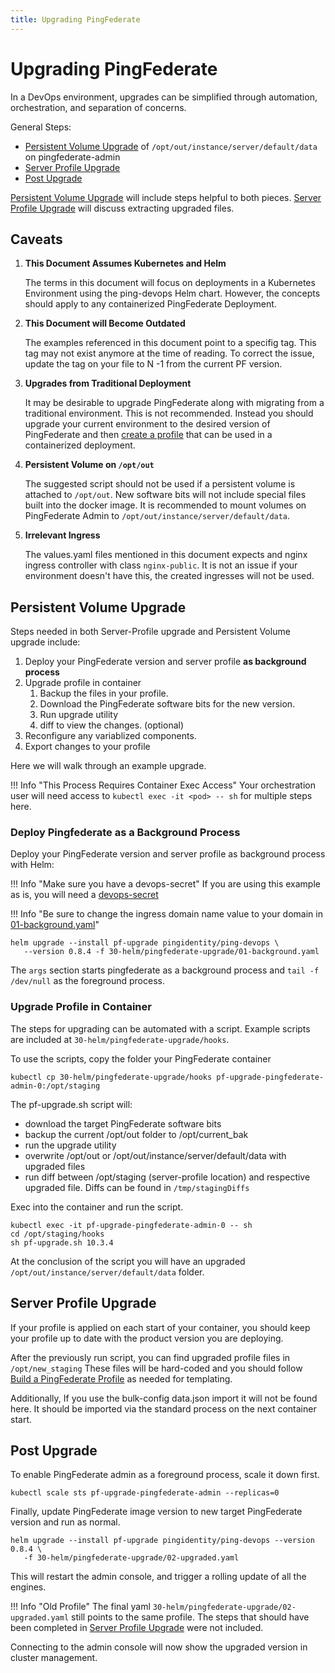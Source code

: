 ```yaml
---
title: Upgrading PingFederate
---
```


# Upgrading PingFederate

In a DevOps environment, upgrades can be simplified through automation, orchestration, and separation of concerns.

General Steps:

- [Persistent Volume Upgrade](#persistent-volume-upgrade) of `/opt/out/instance/server/default/data` on pingfederate-admin
- [Server Profile Upgrade](#server-profile-upgrade)
- [Post Upgrade](#post-upgrade)

[Persistent Volume Upgrade](#persistent-volume-upgrade) will include steps helpful to both pieces. [Server Profile Upgrade](#server-profile-upgrade) will discuss extracting upgraded files.

## Caveats

1.  **This Document Assumes Kubernetes and Helm**

    The terms in this document will focus on deployments in a Kubernetes Environment using the ping-devops Helm chart. However, the concepts should apply to any containerized PingFederate Deployment.

1.  **This Document will Become Outdated**

    The examples referenced in this document point to a specifig tag. This tag may not exist anymore at the time of reading. To correct the issue, update the tag on your file to N -1 from the current PF version.

1.  **Upgrades from Traditional Deployment**

    It may be desirable to upgrade PingFederate along with migrating from a traditional environment. This is not recommended. Instead you should upgrade your current environment to the desired version of PingFederate and then [create a profile](./buildPingFederateProfile.md) that can be used in a containerized deployment.

1.  **Persistent Volume on `/opt/out`**

    The suggested script should not be used if a persistent volume is attached to `/opt/out`. New software bits will not include special files built into the docker image. It is recommended to mount volumes on PingFederate Admin to `/opt/out/instance/server/default/data`.
    <!--TODO: If you do have /opt/out mounted, instead of running the the example script,  -->

1.  **Irrelevant Ingress**

    The values.yaml files mentioned in this document expects and nginx ingress controller with class `nginx-public`. It is not an issue if your environment doesn't have this, the created ingresses will not be used.

    <!--TODO: flip. upgrade happens first. then discuss persistence and server profile.   -->

## Persistent Volume Upgrade

Steps needed in both Server-Profile upgrade and Persistent Volume upgrade include:

1.  Deploy your PingFederate version and server profile **as background process**
1.  Upgrade profile in container
    1. Backup the files in your profile.
    1. Download the PingFederate software bits for the new version.
    1. Run upgrade utility
    1. diff to view the changes. (optional)
1.  Reconfigure any variablized components.
1.  Export changes to your profile

Here we will walk through an example upgrade.

!!! Info "This Process Requires Container Exec Access"
Your orchestration user will need access to `kubectl exec -it <pod> -- sh` for multiple steps here.

### Deploy Pingfederate as a Background Process

Deploy your PingFederate version and server profile as background process with Helm:

!!! Info "Make sure you have a devops-secret"
If you are using this example as is, you will need a [devops-secret](../get-started/devopsUserKey.md#for-kubernetes)

!!! Info "Be sure to change the ingress domain name value to your domain in [01-background.yaml](https://raw.githubusercontent.com/pingidentity/pingidentity-devops-getting-started/master/30-helm/pingfederate-upgrade/01-background.yaml)"

```
helm upgrade --install pf-upgrade pingidentity/ping-devops \
   --version 0.8.4 -f 30-helm/pingfederate-upgrade/01-background.yaml
```

The `args` section starts pingfederate as a background process and `tail -f /dev/null` as the foreground process.

### Upgrade Profile in Container

The steps for upgrading can be automated with a script. Example scripts are included at `30-helm/pingfederate-upgrade/hooks`.

To use the scripts, copy the folder your PingFederate container

```
kubectl cp 30-helm/pingfederate-upgrade/hooks pf-upgrade-pingfederate-admin-0:/opt/staging
```

The pf-upgrade.sh script will:

- download the target PingFederate software bits
- backup the current /opt/out folder to /opt/current_bak
- run the upgrade utility
- overwrite /opt/out or /opt/out/instance/server/default/data with upgraded files
- run diff between /opt/staging (server-profile location) and respective upgraded file. Diffs can be found in `/tmp/stagingDiffs`

Exec into the container and run the script.

```
kubectl exec -it pf-upgrade-pingfederate-admin-0 -- sh
cd /opt/staging/hooks
sh pf-upgrade.sh 10.3.4
```

At the conclusion of the script you will have an upgraded `/opt/out/instance/server/default/data` folder.

## Server Profile Upgrade

If your profile is applied on each start of your container, you should keep your profile up to date with the product version you are deploying.

After the previously run script, you can find upgraded profile files in `/opt/new_staging`
These files will be hard-coded and you should follow [Build a PingFederate Profile](./buildPingFederateProfile.md) as needed for templating.

Additionally, If you use the bulk-config data.json import it will not be found here. It should be imported via the standard process on the next container start.

## Post Upgrade

To enable PingFederate admin as a foreground process, scale it down first.

```
kubectl scale sts pf-upgrade-pingfederate-admin --replicas=0
```

Finally, update PingFederate image version to new target PingFederate version and run as normal.

```
helm upgrade --install pf-upgrade pingidentity/ping-devops --version 0.8.4 \
   -f 30-helm/pingfederate-upgrade/02-upgraded.yaml
```
This will restart the admin console, and trigger a rolling update of all the engines.

!!! Info "Old Profile"
The final yaml `30-helm/pingfederate-upgrade/02-upgraded.yaml` still points to the same profile. The steps that should have been completed in [Server Profile Upgrade](#server-profile-upgrade) were not included.

Connecting to the admin console will now show the upgraded version in cluster management.
